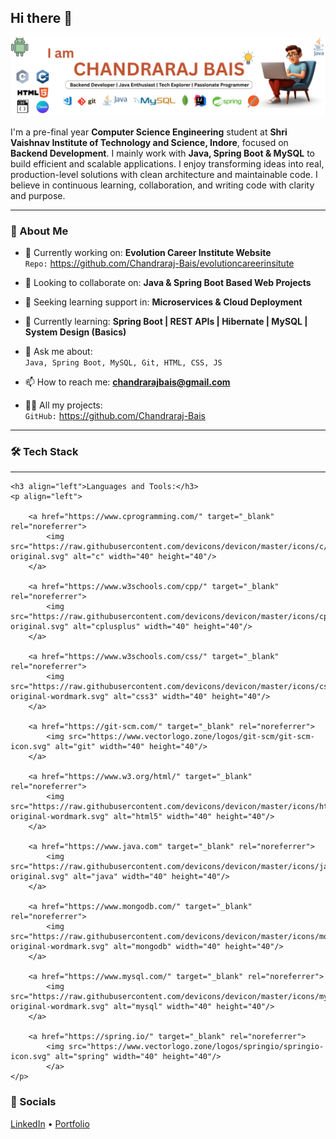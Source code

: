 ## Hi there 👋

<!--
**Chandraraj-Bais/Chandraraj-Bais** is a ✨ _special_ ✨ repository because its `README.md` (this file) appears on your GitHub profile.

Here are some ideas to get you started:

- 🔭 I’m currently working on ...
- 🌱 I’m currently learning ...
- 👯 I’m looking to collaborate on ...
- 🤔 I’m looking for help with ...
- 💬 Ask me about ...
- 📫 How to reach me: ...
- 😄 Pronouns: ...
- ⚡ Fun fact: ...
-->
![image alt](https://github.com/Chandraraj-Bais/Chandraraj-Bais/blob/04efb273bf6ca2e3b0cc4d38b8b03e9681d49a75/My%20github%20Profile1.png)
<!--
![image alt](https://github.com/Chandraraj-Bais/Chandraraj-Bais/blob/3992c3e89aebe2dc1437b35a7efe2e195fada268/Evolution.png)
-->


I'm a pre-final year **Computer Science Engineering** student at **Shri Vaishnav Institute of Technology and Science, Indore**, 
focused on **Backend Development**. I mainly work with **Java, Spring Boot & MySQL** to build efficient and scalable applications.
I enjoy transforming ideas into real, production-level solutions with clean architecture and maintainable code. I believe in continuous learning, 
collaboration, and writing code with clarity and purpose.

---

### 🚀 About Me

- 🔭 Currently working on: **Evolution Career Institute Website**  
  `Repo:` https://github.com/Chandraraj-Bais/evolutioncareerinsitute

- 👯 Looking to collaborate on: **Java & Spring Boot Based Web Projects**

- 🤝 Seeking learning support in: **Microservices & Cloud Deployment**

- 🌱 Currently learning: **Spring Boot | REST APIs | Hibernate | MySQL | System Design (Basics)**

- 💬 Ask me about:  
  `Java, Spring Boot, MySQL, Git, HTML, CSS, JS`

- 📫 How to reach me: **chandrarajbais@gmail.com**

- 👨‍💻 All my projects:  
  `GitHub:` https://github.com/Chandraraj-Bais

---

### 🛠 Tech Stack

---

	<h3 align="left">Languages and Tools:</h3>
	<p align="left">
		
		<a href="https://www.cprogramming.com/" target="_blank" rel="noreferrer"> 
			<img src="https://raw.githubusercontent.com/devicons/devicon/master/icons/c/c-original.svg" alt="c" width="40" height="40"/> 
		</a> 
		
		<a href="https://www.w3schools.com/cpp/" target="_blank" rel="noreferrer">
			<img src="https://raw.githubusercontent.com/devicons/devicon/master/icons/cplusplus/cplusplus-original.svg" alt="cplusplus" width="40" height="40"/> 
		</a> 
		
		<a href="https://www.w3schools.com/css/" target="_blank" rel="noreferrer">
			<img src="https://raw.githubusercontent.com/devicons/devicon/master/icons/css3/css3-original-wordmark.svg" alt="css3" width="40" height="40"/>
		</a>
		
		<a href="https://git-scm.com/" target="_blank" rel="noreferrer"> 
			<img src="https://www.vectorlogo.zone/logos/git-scm/git-scm-icon.svg" alt="git" width="40" height="40"/> 
		</a> 
		
		<a href="https://www.w3.org/html/" target="_blank" rel="noreferrer"> 
			<img src="https://raw.githubusercontent.com/devicons/devicon/master/icons/html5/html5-original-wordmark.svg" alt="html5" width="40" height="40"/>
		</a> 
		
		<a href="https://www.java.com" target="_blank" rel="noreferrer"> 
			<img src="https://raw.githubusercontent.com/devicons/devicon/master/icons/java/java-original.svg" alt="java" width="40" height="40"/> 
		</a>

		<a href="https://www.mongodb.com/" target="_blank" rel="noreferrer">
			<img src="https://raw.githubusercontent.com/devicons/devicon/master/icons/mongodb/mongodb-original-wordmark.svg" alt="mongodb" width="40" height="40"/>
		</a> 
		
		<a href="https://www.mysql.com/" target="_blank" rel="noreferrer">
			<img src="https://raw.githubusercontent.com/devicons/devicon/master/icons/mysql/mysql-original-wordmark.svg" alt="mysql" width="40" height="40"/> 
		</a> 
		
		<a href="https://spring.io/" target="_blank" rel="noreferrer">
			<img src="https://www.vectorlogo.zone/logos/springio/springio-icon.svg" alt="spring" width="40" height="40"/> 
			</a> 
	</p>



### 🔗 Socials

[LinkedIn](#) • [Portfolio](#)

